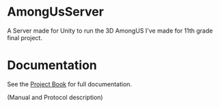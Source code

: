 # AmongUsServer
A Server made for Unity to run the 3D AmongUS I've made for 11th grade final project.

# Documentation

See the [Project Book](https://github.com/IthamarBaron/AmongUsServer/tree/main/Project%20Book) for full documentation.

(Manual and Protocol description) 


